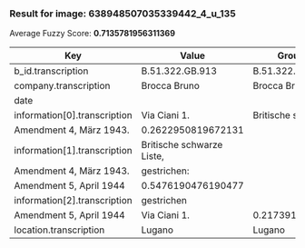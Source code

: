 ### Result for image: 638948507035339442_4_u_135
Average Fuzzy Score: **0.7135781956311369**
<small>

| Key | Value | Ground Truth | Score |
| --- | --- | --- | --- |
| b_id.transcription | B.51.322.GB.913 | B.51.322.GB.913. | 0.967741935483871 |
| company.transcription | Brocca Bruno | Brocca Bruno | 1.0 |
| date |  |  | 1.0 |
| information[0].transcription | Via Ciani 1. | Britische schwarze Liste,
Amendment 4, März 1943. | 0.2622950819672131 |
| information[1].transcription | Britische schwarze Liste,
Amendment 4, März 1943. | gestrichen:
Amendment 5, April 1944 | 0.5476190476190477 |
| information[2].transcription | gestrichen
Amendment 5, April 1944 | Via Ciani 1. | 0.21739130434782605 |
| location.transcription | Lugano | Lugano | 1.0 |

</small>
